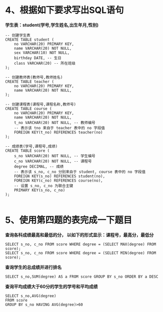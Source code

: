 # 4、根据如下要求写出SQL语句

**学生表：student(学号,学生姓名,出生年月,性别)**

```mysql
-- 创建学生表
CREATE TABLE student (
    no VARCHAR(20) PRIMARY KEY,
    name VARCHAR(20) NOT NULL,
    sex VARCHAR(10) NOT NULL,
    birthday DATE, -- 生日
    class VARCHAR(20) -- 所在班级
);

-- 创建教师表(教师号,教师姓名)
CREATE TABLE teacher (
    no VARCHAR(20) PRIMARY KEY,
    name VARCHAR(20) NOT NULL,
);

-- 创建课程表(课程号,课程名称,教师号)
CREATE TABLE course (
    no VARCHAR(20) PRIMARY KEY,
    name VARCHAR(20) NOT NULL,
    t_no VARCHAR(20) NOT NULL, -- 教师编号
    -- 表示该 tno 来自于 teacher 表中的 no 字段值
    FOREIGN KEY(t_no) REFERENCES teacher(no) 
);

-- 成绩表(学号,课程号,成绩)
CREATE TABLE score (
    s_no VARCHAR(20) NOT NULL, -- 学生编号
    c_no VARCHAR(20) NOT NULL, -- 课程号
    degree DECIMAL,	-- 成绩
    -- 表示该 s_no, c_no 分别来自于 student, course 表中的 no 字段值
    FOREIGN KEY(s_no) REFERENCES student(no),	
    FOREIGN KEY(c_no) REFERENCES course(no),
    -- 设置 s_no, c_no 为联合主键
    PRIMARY KEY(s_no, c_no)
);


```

# 5、使用第四题的表完成一下题目

**查询各科成绩最高和最低的分， 以如下的形式显示：课程号，最高分，最低分**

```mysql
SELECT s_no, c_no FROM score WHERE degree = (SELECT MAX(degree) FROM score);
SELECT s_no, c_no FROM score WHERE degree = (SELECT MIN(degree) FROM score);
```

**查询学生的总成绩并进行排名**

```mysql
SELECT s_no,SUM(degree) AS a FROM score GROUP BY s_no ORDER BY a DESC
```

**查询平均成绩大于60分的学生的学号和平均成绩**

```mysql
SELECT s_no,AVG(degree)
FROM score 
GROUP BY s_no HAVING AVG(degree)>60

```

